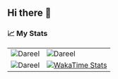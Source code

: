 <!--START_SECTION:waka-->
 ## Hi there 👋

### 📈 My Stats

<table>
  <tr>
    <td>
      <img src="https://github-readme-stats.vercel.app/api/top-langs?username=Dareel1502&show_icons=true&locale=en&layout=compact&theme=tokyonight&amp;hide_border=false&card_width=500" alt="Dareel" />
    </td>
    <td>
      <img src="https://github-readme-streak-stats.herokuapp.com/?user=Dareel1502&&theme=tokyonight" alt="Dareel" />
    </td>
  </tr>
  <tr>
    <td>
      <img src="https://github-readme-stats.vercel.app/api?username=Dareel1502&show_icons=true&locale=en&theme=tokyonight" alt="Dareel" />
    </td>
    <td>
      <a href="https://wakatime.com/@dareel">
        <img src="https://github-readme-stats-pyromagnes-projects.vercel.app/api/wakatime?username=Dareel1502&layout=compact&theme=tokyonight&hide_border=false&custom_title=Time%20Spent%20in%20Languages" alt="WakaTime Stats" />
      </a>
    </td>
<!--END_SECTION:waka-->
